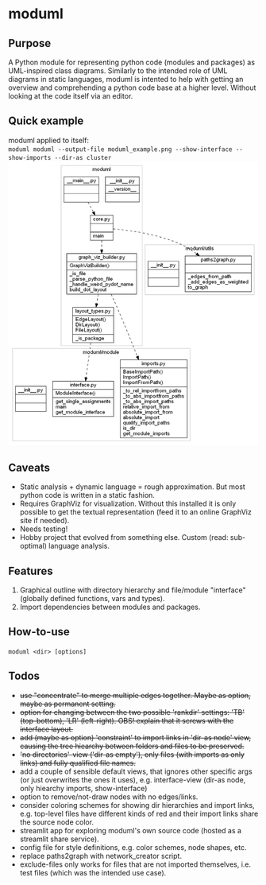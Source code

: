 # moduml


## Purpose
A Python module for representing python code (modules and packages) as UML-inspired class diagrams.
Similarly to the intended role of UML diagrams in static languages, moduml is intented to help with getting an overview and comprehending a python code base at a higher level. Without looking at the code itself via an editor.


## Quick example
moduml applied to itself:  
``moduml moduml --output-file moduml_example.png --show-interface --show-imports --dir-as cluster``
![moduml example](moduml_example.png)


## Caveats
- Static analysis + dynamic language = rough approximation. But most python code is written in a static fashion.
- Requires GraphViz for visualization. Without this installed it is only possible to get the textual representation (feed it to an online GraphViz site if needed).
- Needs testing!
- Hobby project that evolved from something else. Custom (read: sub-optimal) language analysis.


## Features
1. Graphical outline with directory hierarchy and file/module "interface" (globally defined functions, vars and types).
2. Import dependencies between modules and packages.


## How-to-use
``moduml <dir> [options]``


## Todos
- ~~use "concentrate" to merge multiple edges together. Maybe as option, maybe as permanent setting.~~
- ~~option for changing between the two possible 'rankdir' settings: 'TB' (top-bottom), 'LR' (left-right). OBS! explain that it screws with the interface layout.~~
- ~~add (maybe as option) 'constraint' to import links in 'dir-as node' view, causing the tree hiearchy between folders and files to be preserved.~~
- ~~'no directories'-view ('dir-as empty'), only files (with imports as only links) and fully qualified file names.~~
- add a couple of sensible default views, that ignores other specific args (or just overwrites the ones it uses), e.g. interface-view (dir-as node, only hiearchy imports, show-interface)
- option to remove/not-draw nodes with no edges/links.
- consider coloring schemes for showing dir hierarchies and import links, e.g. top-level files have different kinds of red and their import links share the source node color.
- streamlit app for exploring moduml's own source code (hosted as a streamlit share service).
- config file for style definitions, e.g. color schemes, node shapes, etc.
- replace paths2graph with network_creator script.
- exclude-files only works for files that are not imported themselves, i.e. test files (which was the intended use case).
